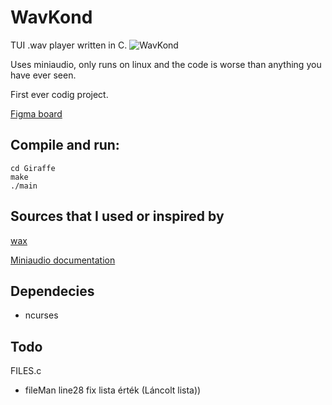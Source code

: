 # WavKond

TUI .wav player written in C.
![WavKond](https://github.com/hujberhunor/Giraffe/assets/50179148/a258c3bf-f4b0-4331-9374-5e29437fae51)


Uses miniaudio, only runs on linux and the code is worse than anything you have ever seen. 

First ever codig project. 

[Figma board](https://www.figma.com/file/EsgDA7eSZUrgqkofuwwLih/Giraffe_board?type=whiteboard&node-id=0%3A1&t=zbLixc6FVzcbymoX-1)

## Compile and run:
```
cd Giraffe
make
./main
```


## Sources that I used or inspired by
[wax](https://github.com/znschaffer/wax/tree/main)

[Miniaudio documentation](https://miniaud.io/docs/manual/index.html)

## Dependecies 
- ncurses


## Todo
FILES.c 
  - fileMan line28 fix lista érték (Láncolt lista))


